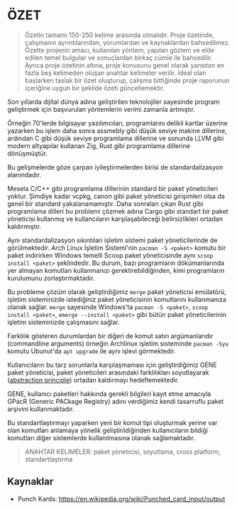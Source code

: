 # ÖZET

> Özetin tamamı 150-250 kelime arasında olmalıdır. Proje özetinde, çalışmanın ayrıntılarından, yorumlardan ve
> kaynaklardan bahsedilmez. Özette projenin amacı, kullanılan yöntem, yapılan gözlem ve elde edilen temel bulgular ve
> sonuçlardan birkaç cümle ile bahsedilir. Ayrıca proje özetinin altına, proje konusunu genel olarak yansıtan en fazla
> beş
> kelimeden oluşan anahtar kelimeler verilir. İdeal olan başlarken taslak bir özet oluşturup, çalışma bittiğinde proje
> raporunun içeriğine uygun bir şekilde özeti güncellemektir.

Son yıllarda dijital dünya adına geliştirilen teknolojiler sayesinde program geliştirmek için başvurulan yöntemlerin verimi zamanla artmıştır.

Örneğin 70'lerde bilgisayar yazılımcıları, programlarını delikli kartlar üzerine yazarken bu işlem daha sonra assmebly gibi düşük seviye makine dillerine,
ardından C gibi düşük seviye programlama dillerine ve sonunda LLVM gibi modern altyapılar kullanan Zig, Rust gibi programlama dillerine dönüşmüştür.

Bu gelişmelerde göze çarpan iyileştirmelerden birisi de standardalizasyon alanındadır.

Mesela C/C++ gibi programlama dillerinin standard bir paket yöneticileri yoktur. Şimdiye kadar vcpkg, canon gibi paket yöneticisi girişimleri olsa da
genel bir standard yakalanamamıştır. Daha sonraları çıkan Rust gibi programlama dilleri bu problemi çözmek adına Cargo gibi standart bir paket yöneticisi kullanmış ve kullancıların
karşılaşabileceği belirsizlikleri ortadan kaldırmıştır.

Aynı standardalizasyon sıkıntıları işletim sistemi paket yöneticilerinde de görülmektedir. Arch Linux İşletim Sistemi'nin `pacman -S <paket>` komutu bir paket indirirken
Windows temelli Scoop paket yöneticisinde aynı `scoop install <paket>` şeklindedir. Bu durum, bazı programların dökümanlarında yer almayan komutları kullanmanızı gerektirebildiğinden,
kimi programların kurulumunu zorlaştırmaktadır.

Bu probleme çözüm olarak geliştirdiğimiz `merge` paket yöneticisi emülatörü, işletim sisteminizde istediğiniz paket yöneticisinin komutlarını kullanmanıza olanak sağlar.
`merge` sayesinde Windows'ta `pacman -S <paket>`, `scoop install <paket>`, `emerge --install <paket>` gibi bütün paket yöneticilerinin işletim sisteminizde çalışmasını sağlar.

Farklılık gösteren durumlardan bir diğeri de komut satırı argümanlarıdır (commandline arguments)
örneğin Archlinux işletim sisteminde `pacman -Syu` komutu Ubunut'da `apt upgrade` ile aynı işlevi görmektedir.

Kullanıcıların bu tarz sorunlarla karşılaşmaması için geliştirdiğimiz GENE paket yöneticisi, paket yöneticileri
arasındaki farklılıkları soyutlayarak ([abstraction principle](https://en.wikipedia.org/wiki/Abstraction_principle_(computer_programming))) ortadan kaldırmayı hedeflemektedir.

GENE, kullanıcı paketleri hakkında gerekli bilgileri kayıt etme amacıyla GPacR (Generic PACkage Registry)
adını verdiğimiz kendi tasarruflu paket arşivini kullanmaktadır.

Bu standartlaştırmayı yaparken yeni bir komut tipi oluşturmak yerine var olan komutları anlamaya yönelik
geliştirildiğinden kullanıcıların bildiği komutları diğer sistemlerde kullanılmasına olanak sağlamaktadır.

> ANAHTAR KELIMELER: paket yöneticisi, soyutlama, cross platform, standartlaştırma

## Kaynaklar

- Punch Kards: https://en.wikipedia.org/wiki/Punched_card_input/output

<!--
GPacR kayıt sisteminin yeni geliştirilen paketlere adapte olmasını kolaylaştırmak ve paket kayıt sistemini
güncellemek için bir otomasyon sistemi geliştirdik. Bu sistem, paketleri agresif bir elemeden geçiren yüksek
performanslı
bir algoritma kullanır. Bu algoritma sayesinde belirli aralıklarla güncellenen GPacR etkin ve tasarruflu bir biçimde
güncel tutulmuş olur.

Paket kayıt sistemi otomasyonu, bulut temelli CI/CD/CT (Continious Integration, Continious Delivery, Continious Testing)
entegrasyonlarıyla
son teknoloji program geliştirme standartları ve bakım protokollerini destekler nitelikte tasarlanmıştır.
-->
